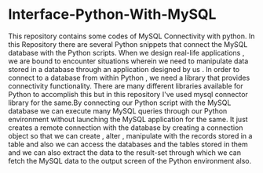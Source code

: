 # Interface-Python-With-MySQL
 This repository contains some codes of MySQL Connectivity with python.
In this Repository there are several Python snippets that connect the MySQL database with the Python scripts. When we design real-life applications , we are bound to encounter situations wherein we need to manipulate data stored in a database through an application designed by us . In order to connect to a database from within Python , we need a library that provides connectivity functionality. There are many different libraries available for Python to accomplish this but in this repository I've used mysql connector library for the same.By connecting our Python script with the MySQL database  we can execute many MySQL queries through our Python environment without launching the MySQL application for the same. It just creates a remote connection with the database  by creating a connection object so that we can create , alter , manipulate with the records stored in a table and also we can access the databases and the tables stored in them and we can also extract the data to the result-set through which we can fetch the MySQL data to the output screen of the Python environment also.
